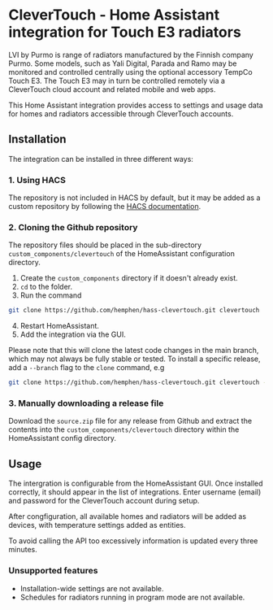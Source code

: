 # CleverTouch - Home Assistant integration for Touch E3 radiators

LVI by Purmo is range of radiators manufactured by the Finnish company Purmo. Some
models, such as Yali Digital, Parada and Ramo may be monitored and controlled
centrally using the optional accessory TempCo Touch E3. The Touch E3 may in turn
be controlled remotely via a CleverTouch cloud account and related mobile and web
apps.

This Home Assistant integration provides access to settings and usage data for
homes and radiators accessible through CleverTouch accounts.

## Installation

The integration can be installed in three different ways:

### 1. Using HACS
The repository is not included in HACS by default, but it may be added as a custom repository by
following the [HACS documentation](https://hacs.xyz/docs/faq/custom_repositories/).

### 2. Cloning the Github repository
The repository files should be placed in the sub-directory `custom_components/clevertouch`
of the HomeAssistant configuration directory.

1. Create the `custom_components` directory if it doesn't already exist.
2. `cd` to the folder.
3. Run the command

```bash
git clone https://github.com/hemphen/hass-clevertouch.git clevertouch
```

4. Restart HomeAssistant.
5. Add the integration via the GUI.

Please note that this will clone the latest code changes in the main branch, which
may not always be fully stable or tested. To install a specific release, add
a `--branch` flag to the `clone` command, e.g

```bash
git clone https://github.com/hemphen/hass-clevertouch.git clevertouch --branch v0.2.4
```

### 3. Manually downloading a release file

Download the `source.zip` file for any release from Github and extract the contents into
the `custom_components/clevertouch` directory within the HomeAssistant config directory.

## Usage

The intergration is configurable from the HomeAssistant GUI. Once installed correctly, it should appear in the list of integrations.
Enter username (email) and password for the CleverTouch account during setup.

After congfiguration, all available homes and radiators will be added as devices, with temperature settings
added as entities.

To avoid calling the API too excessively information is updated every three minutes.

### Unsupported features

* Installation-wide settings are not available.
* Schedules for radiators running in program mode are not available.

